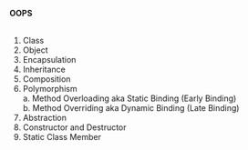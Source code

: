 **OOPS**</br></br>

1. Class</br>
2. Object</br>
3. Encapsulation</br>
4. Inheritance</br>
5. Composition</br>
6. Polymorphism</br>
a. Method Overloading aka Static Binding (Early Binding)</br>
b. Method Overriding aka Dynamic Binding (Late Binding)</br>
7. Abstraction</br>
8. Constructor and Destructor</br>
9. Static Class Member
